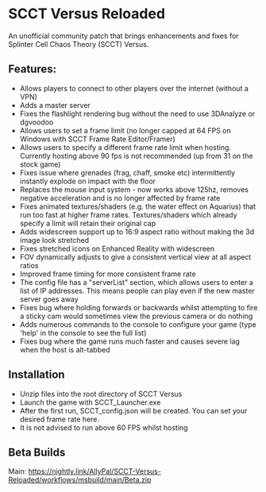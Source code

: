 # SCCT Versus Reloaded

An unofficial community patch that brings enhancements and fixes for Splinter Cell Chaos Theory (SCCT) Versus.

## Features:
* Allows players to connect to other players over the internet (without a VPN)
* Adds a master server
* Fixes the flashlight rendering bug without the need to use 3DAnalyze or dgvoodoo
* Allows users to set a frame limit (no longer capped at 64 FPS on Windows with SCCT Frame Rate Editor/Framer)
* Allows users to specify a different frame rate limit when hosting.  Currently hosting above 90 fps is not recommended (up from 31 on the stock game)
* Fixes issue where grenades (frag, chaff, smoke etc) intermittently instantly explode on impact with the floor
* Replaces the mouse input system - now works above 125hz, removes negative acceleration and is no longer affected by frame rate
* Fixes animated textures/shaders (e.g. the water effect on Aquarius) that run too fast at higher frame rates.  Textures/shaders which already specify a limit will retain their original cap
* Adds widescreen support up to 16:9 aspect ratio without making the 3d image look stretched
* Fixes stretched icons on Enhanced Reality with widescreen
* FOV dynamically adjusts to give a consistent vertical view at all aspect ratios
* Improved frame timing for more consistent frame rate
* The config file has a "serverList" section, which allows users to enter a list of IP addresses.  This means people can play even if the new master server goes away
* Fixes bug where holding forwards or backwards whilst attempting to fire a sticky cam would sometimes view the previous camera or do nothing
* Adds numerous commands to the console to configure your game (type 'help' in the console to see the full list)
* Fixes bug where the game runs much faster and causes severe lag when the host is alt-tabbed

## Installation
* Unzip files into the root directory of SCCT Versus
* Launch the game with SCCT_Launcher.exe
* After the first run, SCCT_config.json will be created.  You can set your desired frame rate here.
* It is not advised to run above 60 FPS whilst hosting

## Beta Builds
Main: https://nightly.link/AllyPal/SCCT-Versus-Reloaded/workflows/msbuild/main/Beta.zip
